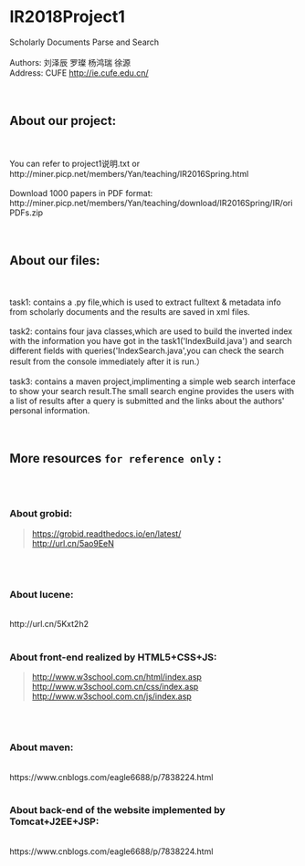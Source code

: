 # IR2018Project1
Scholarly Documents Parse and Search
<br/>
<br/>
Authors: 刘泽辰 罗璨 杨鸿瑞 徐源
<br/>
Address: CUFE http://ie.cufe.edu.cn/
<br/>
<br/>
<br/>
## About our project:
<br/>
<br/>
You can refer to project1说明.txt or http://miner.picp.net/members/Yan/teaching/IR2016Spring.html
<br/>
<br/>
Download 1000 papers in PDF format: http://miner.picp.net/members/Yan/teaching/download/IR2016Spring/IR/oriPDFs.zip
<br/>
<br/>
<br/>

## About our files:
<br/>
<br/>
task1: contains a .py file,which is used to extract fulltext & metadata info from scholarly documents and the results are saved in xml files.
<br/>
<br/>
task2: contains four java classes,which are used to build the inverted index with the information you have got in the task1('IndexBuild.java') and  search different fields with queries('IndexSearch.java',you can check the search result from the console immediately after it is run.）
<br/>
<br/>
task3: contains a maven project,implimenting a simple web search interface to show your search result.The small search engine provides the users with a list of results after a query is submitted and the links about the authors' personal information.
<br/>
<br/>
<br/>

## More resources `for reference only` :

<br/>
<br/>

### About grobid:


>https://grobid.readthedocs.io/en/latest/<br/>http://url.cn/5ao9EeN
<br/>
<br/>

### About lucene:

<br/>
http://url.cn/5Kxt2h2
<br/>
<br/>

### About front-end realized by HTML5+CSS+JS:


>http://www.w3school.com.cn/html/index.asp<br/>http://www.w3school.com.cn/css/index.asp<br/>http://www.w3school.com.cn/js/index.asp
<br/>
<br/>

### About maven:

<br/>
https://www.cnblogs.com/eagle6688/p/7838224.html
<br/>
<br/>

### About back-end of the website implemented by Tomcat+J2EE+JSP:

<br/>
https://www.cnblogs.com/eagle6688/p/7838224.html
<br/>
<br/>
<br/>

